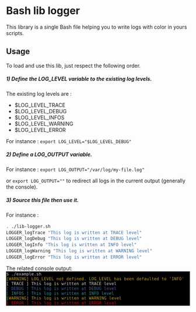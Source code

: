# Bash lib logger

This library is a single Bash file helping you to write logs with color in yours scripts.


## Usage
To load and use this lib, just respect the following order.

##### 1) Define the LOG_LEVEL variable to the existing log levels.
 The existing log levels are :
 - $LOG_LEVEL_TRACE
 - $LOG_LEVEL_DEBUG
 - $LOG_LEVEL_INFOS
 - $LOG_LEVEL_WARNING
 - $LOG_LEVEL_ERROR

For instance : `export LOG_LEVEL="$LOG_LEVEL_DEBUG"`


##### 2) Define a LOG_OUTPUT variable.

For instance : `export LOG_OUTPUT="/var/log/my-file.log"`

or `export LOG_OUTPUT=""` to redirect all logs in the current output (generally the console).


##### 3) Source this file then use it.

For instance :
```bash
. ./lib-logger.sh
LOGGER_logTrace "This log is written at TRACE level"
LOGGER_logDebug "This log is written at DEBUG level"
LOGGER_logInfo "This log is written at INFO level"
LOGGER_logWarning "This log is written at WARNING level"
LOGGER_logError "This log is written at ERROR level"
```

The related console output:
![screenshot](doc/colored-output-demo.jpg)
